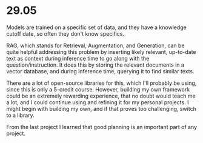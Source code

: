 # 29.05

Models are trained on a specific set of data, and they have a knowledge cutoff date, so often they don't know specifics.

RAG, which stands for Retrieval, Augmentation, and Generation, can be quite helpful addressing this problem by inserting likely relevant, up-to-date text as context during inference time to go along with the question/instruction. It does this by storing the relevant documents in a vector database, and during inference time, querying it to find similar texts.

There are a lot of open-source libraries for this, which I'll probably be using, since this is only a 5-credit course. However, building my own framework could be an extremely rewarding experience, that no doubt would teach me a lot, and I could continue using and refining it for my personal projects. I might begin with building my own, and if that proves too challenging, switch to a library.

From the last project I learned that good planning is an important part of any project.

